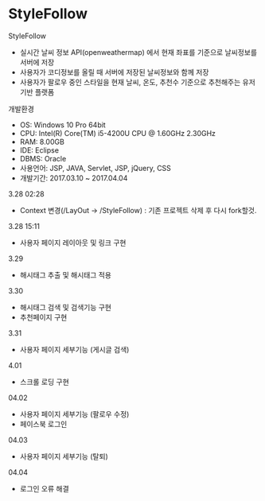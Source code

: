 # StyleFollow
StyleFollow
- 실시간 날씨 정보 API(openweathermap) 에서 현재 좌표를 기준으로 날씨정보를 서버에 저장
- 사용자가 코디정보를 올릴 때 서버에 저장된 날씨정보와 함께 저장
- 사용자가 팔로우 중인 스타일을 현재 날씨, 온도, 추천수 기준으로 추천해주는 유저 기반 플랫폼

개발환경
- OS: Windows 10 Pro 64bit
- CPU: Intel(R) Core(TM) i5-4200U CPU @ 1.60GHz 2.30GHz
- RAM: 8.00GB
- IDE: Eclipse
- DBMS: Oracle
- 사용언어: JSP, JAVA, Servlet, JSP, jQuery, CSS
- 개발기간: 2017.03.10 ~ 2017.04.04

3.28 02:28
 - Context 변경(/LayOut -> /StyleFollow) : 기존 프로젝트 삭제 후 다시 fork할것.
 
3.28 15:11
 - 사용자 페이지 레이아웃 및 링크 구현
 
3.29
 - 해시태그 추출 및 해시태그 적용
 
3.30
 - 해시태그 검색 및 검색기능 구현
 - 추천페이지 구현
 
3.31
 - 사용자 페이지 세부기능 (게시글 검색)
 
4.01
 - 스크롤 로딩 구현
 
04.02
 - 사용자 페이지 세부기능 (팔로우 수정)
 - 페이스북 로그인
 
04.03
 - 사용자 페이지 세부기능 (탈퇴)
 
04.04
 - 로그인 오류 해결